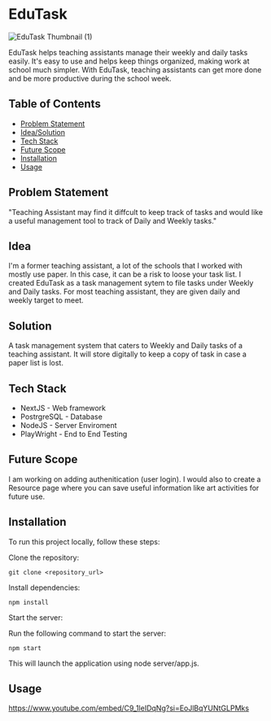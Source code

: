 

# EduTask

![EduTask Thumbnail (1)](https://github.com/horiaomar25/edu-task/assets/140801006/084b0650-f25e-4d77-92e9-fc2d4b06ba45)

<div align=”center”> EduTask helps teaching assistants manage their weekly and daily tasks easily.  It's easy to use and helps keep things organized, making work at school much simpler. With EduTask, teaching assistants can get more done and be more productive during the school week.  </div> 





## Table of Contents
- [Problem Statement](#problem)
- [Idea/Solution](#idea)
- [Tech Stack](#tech)
- [Future Scope](#scope)
- [Installation](#installation)
- [Usage](#usage)

## Problem Statement
"Teaching Assistant may find it diffcult to keep track of tasks and would like a useful management tool to track of Daily and Weekly tasks."

## Idea
I'm a former teaching assistant, a lot of the schools that I worked with mostly use paper. In this case, it can be a risk to loose your task list. I created EduTask as a task management sytem to file tasks under Weekly and Daily tasks. For most teaching assistant, they are given daily and weekly target to meet. 

## Solution
A task management system that caters to Weekly and Daily tasks of a teaching assistant. It will store digitally to keep a copy of task in case a paper list is lost. 

## Tech Stack
- NextJS - Web framework
- PostrgreSQL - Database
- NodeJS - Server Enviroment
- PlayWright - End to End Testing

## Future Scope
I am working on adding authenitication (user login). I would also to create a Resource page where you can save useful information like art activities for future use. 

## Installation

To run this project locally, follow these steps:

Clone the repository:

```git clone <repository_url>```

Install dependencies:

```npm install```

Start the server:

Run the following command to start the server:

```npm start```

This will launch the application using node server/app.js.
## Usage

https://www.youtube.com/embed/C9_1leIDqNg?si=EoJlBqYUNtGLPMks





